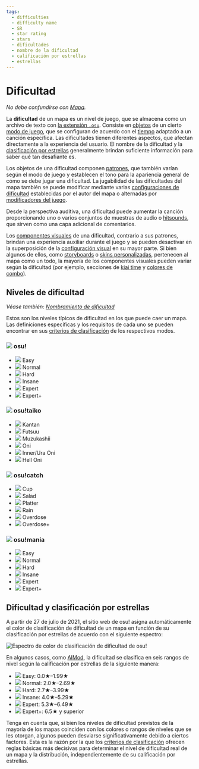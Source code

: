 ```yaml
---
tags:
  - difficulties
  - difficulty name
  - SR
  - star rating
  - stars
  - dificultades
  - nombre de la dificultad
  - calificación por estrellas
  - estrellas
---
```


# Dificultad

*No debe confundirse con [Mapa](/wiki/Beatmap).*

La **dificultad** de un mapa es un nivel de juego, que se almacena como un archivo de texto con [la extensión `.osu`](/wiki/Client/File_formats/Osu_(file_format)). Consiste en [objetos](/wiki/Gameplay/Hit_object) de un cierto [modo de juego](/wiki/Game_mode), que se configuran de acuerdo con el [tiempo](/wiki/Beatmapping/Timing_section) adaptado a un canción específica. Las dificultades tienen diferentes aspectos, que afectan directamente a la experiencia del usuario.  El nombre de la dificultad y la [clasificación por estrellas](/wiki/Beatmap/Star_rating) generalmente brindan suficiente información para saber qué tan desafiante es.

Los objetos de una dificultad componen [patrones](/wiki/Beatmap/Pattern), que también varían según el modo de juego y establecen el tono para la apariencia general de cómo se debe jugar una dificultad. La jugabilidad de las dificultades del mapa también se puede modificar mediante varias [configuraciones de dificultad](/wiki/Client/Beatmap_editor/Song_Setup#difficulty) establecidas por el autor del mapa o alternadas por [modificadores del juego](/wiki/Gameplay/Game_modifier).

Desde la perspectiva auditiva, una dificultad puede aumentar la canción proporcionando uno o varios conjuntos de muestras de audio o [hitsounds](/wiki/Beatmapping/Hitsound), que sirven como una capa adicional de comentarios.

Los [componentes visuales](/wiki/Beatmap) de una dificultad, contrario a sus patrones, brindan una experiencia auxiliar durante el juego y se pueden desactivar en la superposición de la [configuración visual](/wiki/Client/Interface/Visual_settings) en su mayor parte. Si bien algunos de ellos, como [storyboards](/wiki/Storyboard) o [skins personalizadas](/wiki/Skinning), pertenecen al mapa como un todo, la mayoría de los componentes visuales pueden variar según la dificultad (por ejemplo, secciones de [kiai time](/wiki/Gameplay/Kiai_time) y [colores de combo](/wiki/Beatmapping/Combo_colour)).

## Niveles de dificultad

*Véase también: [Nombramiento de dificultad](/wiki/Ranking_Criteria/Difficulty_naming)*

Estos son los niveles típicos de dificultad en los que puede caer un mapa. Las definiciones específicas y los requisitos de cada uno se pueden encontrar en sus [criterios de clasificación](/wiki/Ranking_Criteria) de los respectivos modos.

### ![](/wiki/shared/mode/osu.png) osu!

- ![](/wiki/shared/diff/easy-o.png?20211215) Easy
- ![](/wiki/shared/diff/normal-o.png?20211215) Normal
- ![](/wiki/shared/diff/hard-o.png?20211215) Hard
- ![](/wiki/shared/diff/insane-o.png?20211215) Insane
- ![](/wiki/shared/diff/expert-o.png?20211215) Expert
- ![](/wiki/shared/diff/expertplus-o.png?20211215) Expert+

### ![](/wiki/shared/mode/taiko.png) osu!taiko

- ![](/wiki/shared/diff/easy-t.png?20211215) Kantan
- ![](/wiki/shared/diff/normal-t.png?20211215) Futsuu
- ![](/wiki/shared/diff/hard-t.png?20211215) Muzukashii
- ![](/wiki/shared/diff/insane-t.png?20211215) Oni
- ![](/wiki/shared/diff/expert-t.png?20211215) Inner/Ura Oni
- ![](/wiki/shared/diff/expertplus-t.png?20211215) Hell Oni

### ![](/wiki/shared/mode/catch.png) osu!catch

- ![](/wiki/shared/diff/easy-c.png?20211215) Cup
- ![](/wiki/shared/diff/normal-c.png?20211215) Salad
- ![](/wiki/shared/diff/hard-c.png?20211215) Platter
- ![](/wiki/shared/diff/insane-c.png?20211215) Rain
- ![](/wiki/shared/diff/expert-c.png?20211215) Overdose
- ![](/wiki/shared/diff/expertplus-c.png?20211215) Overdose+

### ![](/wiki/shared/mode/mania.png) osu!mania

- ![](/wiki/shared/diff/easy-m.png?20211215) Easy
- ![](/wiki/shared/diff/normal-m.png?20211215) Normal
- ![](/wiki/shared/diff/hard-m.png?20211215) Hard
- ![](/wiki/shared/diff/insane-m.png?20211215) Insane
- ![](/wiki/shared/diff/expert-m.png?20211215) Expert
- ![](/wiki/shared/diff/expertplus-m.png?20211215) Expert+

## Dificultad y clasificación por estrellas

A partir de 27 de julio de 2021, el sitio web de osu! asigna automáticamente el color de clasificación de dificultad de un mapa en función de su clasificación por estrellas de acuerdo con el siguiente espectro:

![Espectro de color de clasificación de dificultad de osu!](/wiki/shared/star-rating/spectrum.png)

En algunos casos, como [AIMod](/wiki/Client/Beatmap_editor/AiMod), la dificultad se clasifica en seis rangos de nivel según la calificación por estrellas de la siguiente manera:

- ![](/wiki/shared/diff/easy-o.png?20211215) Easy: 0.0★–1.99★
- ![](/wiki/shared/diff/normal-o.png?20211215) Normal: 2.0★–2.69★
- ![](/wiki/shared/diff/hard-o.png?20211215) Hard: 2.7★–3.99★
- ![](/wiki/shared/diff/insane-o.png?20211215) Insane: 4.0★–5.29★
- ![](/wiki/shared/diff/expert-o.png?20211215) Expert: 5.3★–6.49★
- ![](/wiki/shared/diff/expertplus-o.png?20211215) Expert+: 6.5★ y superior

Tenga en cuenta que, si bien los niveles de dificultad previstos de la mayoría de los mapas coinciden con los colores o rangos de niveles que se les otorgan, algunos pueden desviarse significativamente debido a ciertos factores. Esta es la razón por la que los [criterios de clasificación](/wiki/Ranking_Criteria) ofrecen reglas básicas más decisivas para determinar el nivel de dificultad real de un mapa y la distribución, independientemente de su calificación por estrellas.
